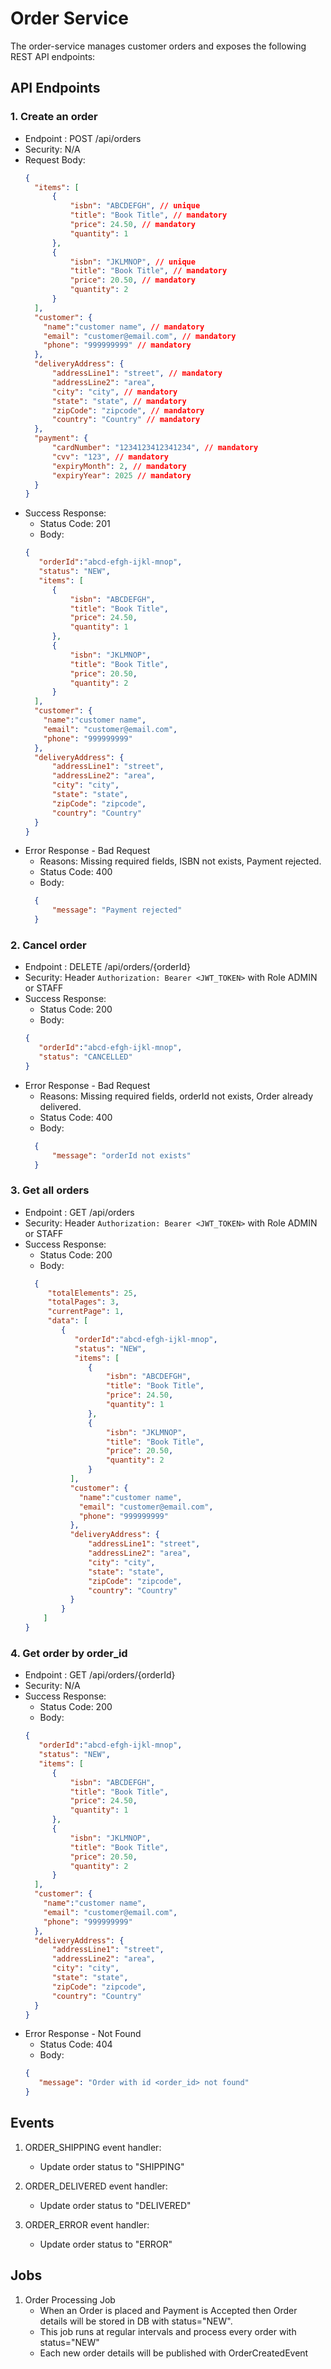 # Order Service
The order-service manages customer orders and exposes the following REST API endpoints:

## API Endpoints

### 1. Create an order
* Endpoint : POST /api/orders
* Security: N/A
* Request Body:
    ```json
    {
      "items": [
          {
              "isbn": "ABCDEFGH", // unique
              "title": "Book Title", // mandatory
              "price": 24.50, // mandatory
              "quantity": 1
          },
          {
              "isbn": "JKLMNOP", // unique
              "title": "Book Title", // mandatory
              "price": 20.50, // mandatory
              "quantity": 2
          }
      ],
      "customer": {
        "name":"customer name", // mandatory
        "email": "customer@email.com", // mandatory
        "phone": "999999999" // mandatory
      },
      "deliveryAddress": {
          "addressLine1": "street", // mandatory
          "addressLine2": "area",
          "city": "city", // mandatory
          "state": "state", // mandatory
          "zipCode": "zipcode", // mandatory
          "country": "Country" // mandatory
      },
      "payment": {
          "cardNumber": "1234123412341234", // mandatory
          "cvv": "123", // mandatory
          "expiryMonth": 2, // mandatory
          "expiryYear": 2025 // mandatory
      }
    }
    ```
* Success Response:
    * Status Code: 201
    * Body:
    ```json
    {
       "orderId":"abcd-efgh-ijkl-mnop",
       "status": "NEW",
       "items": [
          {
              "isbn": "ABCDEFGH",
              "title": "Book Title",
              "price": 24.50,
              "quantity": 1
          },
          {
              "isbn": "JKLMNOP",
              "title": "Book Title",
              "price": 20.50,
              "quantity": 2
          }
      ],
      "customer": {
        "name":"customer name",
        "email": "customer@email.com",
        "phone": "999999999"
      },
      "deliveryAddress": {
          "addressLine1": "street",
          "addressLine2": "area",
          "city": "city",
          "state": "state",
          "zipCode": "zipcode",
          "country": "Country"
      }
    }
    ```
* Error Response - Bad Request
    * Reasons: Missing required fields, ISBN not exists, Payment rejected.
    * Status Code: 400
    * Body:
    ```json
      {
          "message": "Payment rejected"
      } 
    ```
### 2. Cancel order
* Endpoint : DELETE /api/orders/{orderId}
* Security: Header `Authorization: Bearer <JWT_TOKEN>` with Role ADMIN or STAFF
* Success Response:
    * Status Code: 200
    * Body:
    ```json
    {
       "orderId":"abcd-efgh-ijkl-mnop",
       "status": "CANCELLED"
    }
    ```
* Error Response - Bad Request
    * Reasons: Missing required fields, orderId not exists, Order already delivered.
    * Status Code: 400
    * Body:
    ```json
      {
          "message": "orderId not exists"
      } 
    ```
### 3. Get all orders
* Endpoint : GET /api/orders
* Security: Header `Authorization: Bearer <JWT_TOKEN>` with Role ADMIN or STAFF
* Success Response:
    * Status Code: 200
    * Body:
    ```json
      {
         "totalElements": 25,
         "totalPages": 3,
         "currentPage": 1,
         "data": [  
            {
               "orderId":"abcd-efgh-ijkl-mnop",
               "status": "NEW",
               "items": [
                  {
                      "isbn": "ABCDEFGH",
                      "title": "Book Title",
                      "price": 24.50,
                      "quantity": 1
                  },
                  {
                      "isbn": "JKLMNOP",
                      "title": "Book Title",
                      "price": 20.50,
                      "quantity": 2
                  }
              ],
              "customer": {
                "name":"customer name",
                "email": "customer@email.com",
                "phone": "999999999"
              },
              "deliveryAddress": {
                  "addressLine1": "street",
                  "addressLine2": "area",
                  "city": "city",
                  "state": "state",
                  "zipCode": "zipcode",
                  "country": "Country"
              }
            }
        ]
    }
    ```
### 4. Get order by order_id
* Endpoint : GET /api/orders/{orderId}
* Security: N/A
* Success Response:
    * Status Code: 200
    * Body:
    ```json
    {
       "orderId":"abcd-efgh-ijkl-mnop",
       "status": "NEW",
       "items": [
          {
              "isbn": "ABCDEFGH",
              "title": "Book Title",
              "price": 24.50,
              "quantity": 1
          },
          {
              "isbn": "JKLMNOP",
              "title": "Book Title",
              "price": 20.50,
              "quantity": 2
          }
      ],
      "customer": {
        "name":"customer name",
        "email": "customer@email.com",
        "phone": "999999999"
      },
      "deliveryAddress": {
          "addressLine1": "street",
          "addressLine2": "area",
          "city": "city",
          "state": "state",
          "zipCode": "zipcode",
          "country": "Country"
      }
    }
    ```
* Error Response - Not Found
    * Status Code: 404
    * Body:
     ```json
    {
        "message": "Order with id <order_id> not found"
    } 
     ```
## Events
1. ORDER_SHIPPING event handler: 
    * Update order status to "SHIPPING"

2. ORDER_DELIVERED event handler: 
    * Update order status to "DELIVERED"

3. ORDER_ERROR event handler: 
    * Update order status to "ERROR"

## Jobs
1. Order Processing Job
    * When an Order is placed and Payment is Accepted then Order details will be stored in DB with status="NEW".
    * This job runs at regular intervals and process every order with status="NEW"
    * Each new order details will be published with OrderCreatedEvent 
